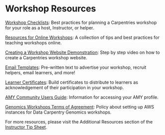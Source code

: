 # Workshop Resources 

[Workshop Checklists](checklists.md): Best practices for planning a Carpentries workshop for your role as a host, Instructor, or helper.

[Resources for Online Workshops](resources_for_online_workshops.md): A collection of tips and best practices for teaching workshops online.

[Creating a Workshop Website Demonstration](https://drive.google.com/file/d/1kGmy9oUs7jR_k3qPzAgmrSRmD6M_j04L/view?usp=sharing): Step by step video on how to create a Carpentries workshop website.

[Email Templates](email_templates.md): Pre-written text to advertise your workshop, recruit helpers, email learners, and more! 

[Learner Certificates](https://github.com/carpentries/learner-certificates): Build certificates to distribute to learners as acknowledgement of their participation in your workshop.

[AMY Community Users Guide](https://carpentries.github.io/amy/users_guide/community_index/): Information for accessing your AMY profile.

[Genomics Workshops Terms of Agreement](genomics_policy.md): Policy about setting up AWS instances for Data Carpentry Genomics workshops.

For more resources, please visit the Additional Resources section of the [Instructor Tip Sheet](/resources/general/tip-sheets.md).

